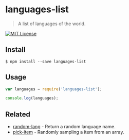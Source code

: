 # languages-list
 
> A list of languages of the world.


[![MIT License](https://img.shields.io/badge/license-MIT_License-green.svg?style=flat-square)](https://github.com/mock-end/languages-list/blob/master/LICENSE)


## Install

```
$ npm install --save languages-list 
```

## Usage

```js
var languages = require('languages-list');

console.log(languages);
```

## Related

- [random-lang](https://github.com/mock-end/random-lang) - Return a random language name.
- [pick-item](https://github.com/mock-end/pick-item) - Randomly sampling a item from an array.
